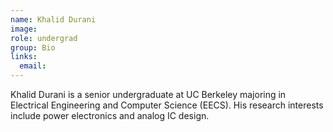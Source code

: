 ```yaml
---
name: Khalid Durani
image: 
role: undergrad
group: Bio
links:
  email: 
---
```


Khalid Durani is a senior undergraduate at UC Berkeley majoring in Electrical Engineering and Computer Science (EECS). His research interests include power electronics and analog IC design.
